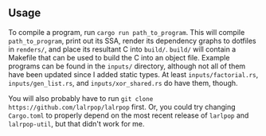 ## Usage
To compile a program, run `cargo run path_to_program`.  This will compile `path_to_program`, print out its SSA, render its dependency graphs to dotfiles in `renders/`, and place its resultant C into `build/`. `build/` will contain a Makefile that can be used to build the C into an object file. Example programs can be found in the `inputs/` directory, although not all of them have been updated since I added static types. At least `inputs/factorial.rs`, `inputs/gen_list.rs`, and `inputs/xor_shared.rs` do have them, though.

You will also probably have to run `git clone https://github.com/lalrpop/lalrpop` first. Or, you could try changing `Cargo.toml` to properly depend on the most recent release of `larlpop` and `lalrpop-util`, but that didn't work for me.
